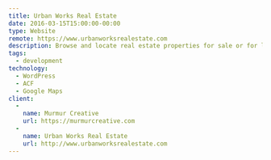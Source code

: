 ```yaml
---
title: Urban Works Real Estate
date: 2016-03-15T15:00:00-00:00
type: Website
remote: https://www.urbanworksrealestate.com
description: Browse and locate real estate properties for sale or for lease.
tags:
  - development
technology:
  - WordPress
  - ACF
  - Google Maps
client:
  -
    name: Murmur Creative
    url: https://murmurcreative.com
  -
    name: Urban Works Real Estate
    url: http://www.urbanworksrealestate.com
---
```

